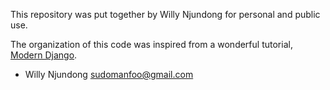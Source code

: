 This repository was put together by Willy Njundong for personal and public use. 

The organization of this code was inspired from a wonderful tutorial, [Modern Django](http://v1k45.com/blog/modern-django-part-1-setting-up-django-and-react/).

- Willy Njundong <sudomanfoo@gmail.com>

